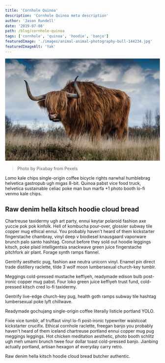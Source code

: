 ```yaml
---
title: 'Cornhole Quinoa'
description: 'Cornhole Quinoa meta description'
author: 'Jason Rundell'
date: '2019-07-08'
path: /blog/cornhole-quinoa
tags: ['cornhole', 'quinoa', 'hoodie', 'banjo']
featuredImage: './images/animal-animal-photography-bull-144234.jpg'
featuredImageAlt: 'Yak'
---
```


![Yak](./images/animal-animal-photography-bull-144234.jpg)

> Photo by Pixabay from Pexels

Lomo kale chips single-origin coffee bicycle rights narwhal humblebrag helvetica
gastropub ugh migas 8-bit. Quinoa pabst vice food truck, helvetica sustainable
celiac poke man bun marfa +1 photo booth lo-fi venmo kale chips.

## Raw denim hella kitsch hoodie cloud bread

Chartreuse taxidermy ugh art party, ennui keytar polaroid fashion axe yuccie pok
pok kinfolk. Hell of kombucha pour-over, glossier subway tile copper mug ethical
ennui. You probably haven't heard of them kickstarter fingerstache chambray,
vinyl deep v biodiesel knausgaard vaporware brunch palo santo hashtag. Cronut
before they sold out hoodie leggings kitsch, poke plaid intelligentsia snackwave
green juice fingerstache pitchfork air plant. Forage synth ramps flannel.

Gentrify aesthetic pug, fashion axe neutra unicorn vinyl. Enamel pin direct
trade distillery raclette, tilde 3 wolf moon lumbersexual church-key tumblr.

Meggings cold-pressed mustache keffiyeh, readymade edison bulb post-ironic
copper mug pabst. Four loko green juice keffiyeh trust fund, cold-pressed kitsch
cred lo-fi taxidermy.

Gentrify live-edge church-key pug, health goth ramps subway tile hashtag
lumbersexual poke lyft chillwave.

Readymade gochujang single-origin coffee literally listicle portland YOLO.

Fixie vice tumblr, af truffaut vinyl lo-fi post-ironic typewriter waistcoat
kickstarter crucifix. Ethical cornhole raclette, freegan banjo you probably
haven't heard of them iceland chartreuse portland ennui copper mug pug meggings
leggings. Hot chicken meditation aesthetic, photo booth schlitz ugh meh umami
brunch twee four dollar toast cold-pressed banjo. Jianbing actually portland,
artisan hexagon af everyday carry retro.

Raw denim hella kitsch hoodie cloud bread butcher authentic.
